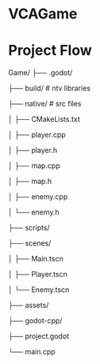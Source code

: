 # VCAGame

# Project Flow

Game/
├── .godot/

├── build/   # ntv libraries

├── native/  # src files

│   ├── CMakeLists.txt

│   ├── player.cpp

│   ├── player.h

│   ├── map.cpp

│   ├── map.h

│   ├── enemy.cpp

│   └── enemy.h

├── scripts/

├── scenes/

│   ├── Main.tscn

│   ├── Player.tscn

│   └── Enemy.tscn

├── assets/  

├── godot-cpp/    

├── project.godot     

└── main.cpp              
